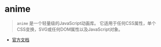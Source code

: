 # anime
> `anime` 是一个轻量级的JavaScript动画库。 它适用于任何CSS属性，单个CSS变换，SVG或任何DOM属性以及JavaScript对象。


- [官方文档](https://github.com/ArcherGrey/anime/blob/master/document.md)

